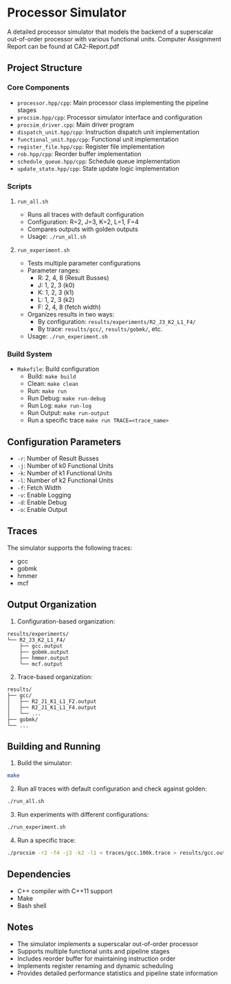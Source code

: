 # Processor Simulator

A detailed processor simulator that models the backend of a superscalar out-of-order processor with various functional units.
Computer Assignment Report can be found at CA2-Report.pdf

## Project Structure

### Core Components

- `processor.hpp/cpp`: Main processor class implementing the pipeline stages
- `procsim.hpp/cpp`: Processor simulator interface and configuration
- `procsim_driver.cpp`: Main driver program
- `dispatch_unit.hpp/cpp`: Instruction dispatch unit implementation
- `functional_unit.hpp/cpp`: Functional unit implementation
- `register_file.hpp/cpp`: Register file implementation
- `rob.hpp/cpp`: Reorder buffer implementation
- `schedule_queue.hpp/cpp`: Schedule queue implementation
- `update_state.hpp/cpp`: State update logic implementation

### Scripts

1. `run_all.sh`
   - Runs all traces with default configuration
   - Configuration: R=2, J=3, K=2, L=1, F=4
   - Compares outputs with golden outputs
   - Usage: `./run_all.sh`

2. `run_experiment.sh`
   - Tests multiple parameter configurations
   - Parameter ranges:
     - R: 2, 4, 8 (Result Busses)
     - J: 1, 2, 3 (k0)
     - K: 1, 2, 3 (k1)
     - L: 1, 2, 3 (k2)
     - F: 2, 4, 8 (fetch width)
   - Organizes results in two ways:
     - By configuration: `results/experiments/R2_J3_K2_L1_F4/`
     - By trace: `results/gcc/`, `results/gobmk/`, etc.
   - Usage: `./run_experiment.sh`

### Build System

- `Makefile`: Build configuration
  - Build: `make build`
  - Clean: `make clean`
  - Run: `make run`
  - Run Debug: `make run-debug`
  - Run Log: `make run-log`
  - Run Output: `make run-output`
  - Run a specific trace `make run TRACE=<trace_name>`

## Configuration Parameters

- `-r`: Number of Result Busses
- `-j`: Number of k0 Functional Units
- `-k`: Number of k1 Functional Units
- `-l`: Number of k2 Functional Units
- `-f`: Fetch Width
- `-v`: Enable Logging
- `-d`: Enable Debug
- `-o`: Enable Output


## Traces

The simulator supports the following traces:
- gcc
- gobmk
- hmmer
- mcf

## Output Organization

1. Configuration-based organization:
```
results/experiments/
└── R2_J3_K2_L1_F4/
    ├── gcc.output
    ├── gobmk.output
    ├── hmmer.output
    └── mcf.output
```

2. Trace-based organization:
```
results/
├── gcc/
│   ├── R2_J1_K1_L1_F2.output
│   ├── R2_J1_K1_L1_F4.output
│   └── ...
├── gobmk/
└── ...
```

## Building and Running

1. Build the simulator:
```bash
make
```

2. Run all traces with default configuration and check against golden:
```bash
./run_all.sh
```

3. Run experiments with different configurations:
```bash
./run_experiment.sh
```

4. Run a specific trace:
```bash
./procsim -r2 -f4 -j3 -k2 -l1 < traces/gcc.100k.trace > results/gcc.output
```

## Dependencies

- C++ compiler with C++11 support
- Make
- Bash shell

## Notes

- The simulator implements a superscalar out-of-order processor
- Supports multiple functional units and pipeline stages
- Includes reorder buffer for maintaining instruction order
- Implements register renaming and dynamic scheduling
- Provides detailed performance statistics and pipeline state information 
